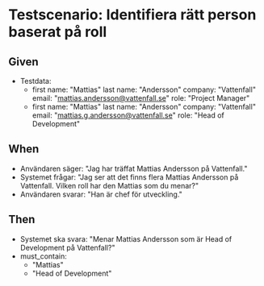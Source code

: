 # Testscenario: Identifiera rätt person baserat på roll

## Given
- Testdata:
   - first name: "Mattias"
     last name: "Andersson"
     company: "Vattenfall"
     email: "mattias.andersson@vattenfall.se"
     role: "Project Manager"
   - first name: "Mattias"
     last name: "Andersson"
     company: "Vattenfall"
     email: "mattias.g.andersson@vattenfall.se"
     role: "Head of Development"

## When
- Användaren säger: "Jag har träffat Mattias Andersson på Vattenfall."
- Systemet frågar: "Jag ser att det finns flera Mattias Andersson på Vattenfall. Vilken roll har den Mattias som du menar?"
- Användaren svarar: "Han är chef för utveckling."

## Then
- Systemet ska svara: "Menar Mattias Andersson som är Head of Development på Vattenfall?" 
- must_contain:
  - "Mattias"
  - "Head of Development"